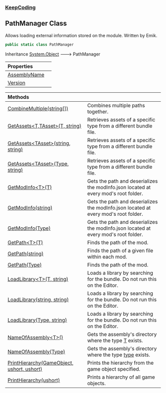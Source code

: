 ### [KeepCoding](KeepCoding.md 'KeepCoding')
## PathManager Class
Allows loading external information stored on the module. Written by Emik.  
```csharp
public static class PathManager
```

Inheritance [System.Object](https://docs.microsoft.com/en-us/dotnet/api/System.Object 'System.Object') &#129106; PathManager  

| Properties | |
| :--- | :--- |
| [AssemblyName](KeepCoding_PathManager_AssemblyName.md 'KeepCoding.PathManager.AssemblyName') |  |
| [Version](KeepCoding_PathManager_Version.md 'KeepCoding.PathManager.Version') |  |

| Methods | |
| :--- | :--- |
| [CombineMultiple(string[])](KeepCoding_PathManager_CombineMultiple(string__).md 'KeepCoding.PathManager.CombineMultiple(string[])') | Combines multiple paths together.<br/> |
| [GetAssets&lt;T,TAsset&gt;(T, string)](KeepCoding_PathManager_GetAssets_T_TAsset_(T_string).md 'KeepCoding.PathManager.GetAssets&lt;T,TAsset&gt;(T, string)') | Retrieves assets of a specific type from a different bundle file.<br/> |
| [GetAssets&lt;TAsset&gt;(string, string)](KeepCoding_PathManager_GetAssets_TAsset_(string_string).md 'KeepCoding.PathManager.GetAssets&lt;TAsset&gt;(string, string)') | Retrieves assets of a specific type from a different bundle file.<br/> |
| [GetAssets&lt;TAsset&gt;(Type, string)](KeepCoding_PathManager_GetAssets_TAsset_(System_Type_string).md 'KeepCoding.PathManager.GetAssets&lt;TAsset&gt;(System.Type, string)') | Retrieves assets of a specific type from a different bundle file.<br/> |
| [GetModInfo&lt;T&gt;(T)](KeepCoding_PathManager_GetModInfo_T_(T).md 'KeepCoding.PathManager.GetModInfo&lt;T&gt;(T)') | Gets the path and deserializes the modInfo.json located at every mod's root folder.<br/> |
| [GetModInfo(string)](KeepCoding_PathManager_GetModInfo(string).md 'KeepCoding.PathManager.GetModInfo(string)') | Gets the path and deserializes the modInfo.json located at every mod's root folder.<br/> |
| [GetModInfo(Type)](KeepCoding_PathManager_GetModInfo(System_Type).md 'KeepCoding.PathManager.GetModInfo(System.Type)') | Gets the path and deserializes the modInfo.json located at every mod's root folder.<br/> |
| [GetPath&lt;T&gt;(T)](KeepCoding_PathManager_GetPath_T_(T).md 'KeepCoding.PathManager.GetPath&lt;T&gt;(T)') | Finds the path of the mod.<br/> |
| [GetPath(string)](KeepCoding_PathManager_GetPath(string).md 'KeepCoding.PathManager.GetPath(string)') | Finds the path of a given file within each mod.<br/> |
| [GetPath(Type)](KeepCoding_PathManager_GetPath(System_Type).md 'KeepCoding.PathManager.GetPath(System.Type)') | Finds the path of the mod.<br/> |
| [LoadLibrary&lt;T&gt;(T, string)](KeepCoding_PathManager_LoadLibrary_T_(T_string).md 'KeepCoding.PathManager.LoadLibrary&lt;T&gt;(T, string)') | Loads a library by searching for the bundle. Do not run this on the Editor.<br/> |
| [LoadLibrary(string, string)](KeepCoding_PathManager_LoadLibrary(string_string).md 'KeepCoding.PathManager.LoadLibrary(string, string)') | Loads a library by searching for the bundle. Do not run this on the Editor.<br/> |
| [LoadLibrary(Type, string)](KeepCoding_PathManager_LoadLibrary(System_Type_string).md 'KeepCoding.PathManager.LoadLibrary(System.Type, string)') | Loads a library by searching for the bundle. Do not run this on the Editor.<br/> |
| [NameOfAssembly&lt;T&gt;()](KeepCoding_PathManager_NameOfAssembly_T_().md 'KeepCoding.PathManager.NameOfAssembly&lt;T&gt;()') | Gets the assembly's directory where the type [T](KeepCoding_PathManager_NameOfAssembly_T_().md#KeepCoding_PathManager_NameOfAssembly_T_()_T 'KeepCoding.PathManager.NameOfAssembly&lt;T&gt;().T') exists.<br/> |
| [NameOfAssembly(Type)](KeepCoding_PathManager_NameOfAssembly(System_Type).md 'KeepCoding.PathManager.NameOfAssembly(System.Type)') | Gets the assembly's directory where the type [type](KeepCoding_PathManager_NameOfAssembly(System_Type).md#KeepCoding_PathManager_NameOfAssembly(System_Type)_type 'KeepCoding.PathManager.NameOfAssembly(System.Type).type') exists.<br/> |
| [PrintHierarchy(GameObject, ushort, ushort)](KeepCoding_PathManager_PrintHierarchy(GameObject_ushort_ushort).md 'KeepCoding.PathManager.PrintHierarchy(GameObject, ushort, ushort)') | Prints the hierarchy from the game object specified.<br/> |
| [PrintHierarchy(ushort)](KeepCoding_PathManager_PrintHierarchy(ushort).md 'KeepCoding.PathManager.PrintHierarchy(ushort)') | Prints a hierarchy of all game objects.<br/> |
